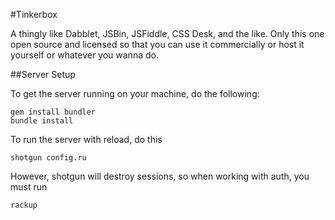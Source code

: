 #Tinkerbox

A thingly like Dabblet, JSBin, JSFiddle, CSS Desk, and the like. Only this one open source and licensed so that you can use it commercially or host it yourself or whatever you wanna do.

##Server Setup

To get the server running on your machine, do the following:

    gem install bundler
    bundle install

To run the server with reload, do this

    shotgun config.ru

However, shotgun will destroy sessions, so when working with auth, you must run

    rackup

